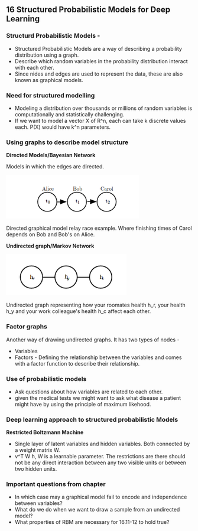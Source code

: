 ## 16 Structured Probabilistic Models for Deep Learning

### Structurd Probabilistic Models -

* Structured Probabilistic Models are a way of describing a probability distribution using a graph.
* Describe which random variables in the probability distribution interact with each other.
* Since nides and edges are used to represent the data, these are also known as graphical models.


### Need for structured modelling 
* Modeling a distribution over thousands or millions of random variables is computationally and statistically challenging.
* If we want to model a vector X of R^n, each can take k discrete values each. P(X) would have k^n parameters.

### Using graphs to describe model structure
**Directed Models/Bayesian Network**

Models in which the edges are directed. 

![Directed graph Example](images/16/directed.png?raw=true)

Directed graphical model relay race example. Where finishing times of Carol depends on Bob and Bob's on Alice.

**Undirected graph/Markov Network** 

![Directed graph Example](images/16/undirected.png?raw=true)

Undirected graph representing how your roomates health h_r, your health h_y and your work colleague's health h_c affect each other.

### Factor graphs

Another way of drawing undirected graphs. It has two types of nodes -
* Variables
* Factors - Defining the relationship between the variables and comes with a factor function to describe their relationship.

### Use of probabilistic models

* Ask questions about how variables are related to each other.
* given the medical tests we might want to ask what disease a patient might have by using the principle of maximum likehood.

### Deep learning approach to structured probabilistic Models

**Restricted Boltzmann Machine**

* Single layer of latent variables and hidden variables. Both connected by a weight matrix W.
* v^T W h, W is a learnable parameter. The restrictions are there should not be any direct interaction between any two visible units or between two hidden units.

### Important questions from chapter
* In which case may a graphical model fail to encode and independence between variables?
* What do we do when we want to draw a sample from an undirected model?
* What properties of RBM are necessary for 16.11-12 to hold true?
